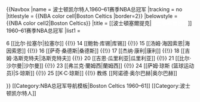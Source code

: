 {{Navbox
|name = 波士顿凯尔特人1960–61赛季NBA总冠军
|tracking = <includeonly>no</includeonly>
|titlestyle = {{NBA color cell|Boston Celtics |border=2}}
|belowstyle = {{NBA color cell2|Boston Celtics}}
|title = [[波士頓塞爾提克|<span style="color:White;">波士頓塞爾提克</span>]] 1960–61赛季NBA总冠军
|list1 = <div>
6 [[比尔·拉塞尔|拉塞尔]] {{!}}
14 [[鲍勃·库锡|库锡]] {{!}}
15 [[汤姆·海因索恩|海因索恩]] {{!}}
16 [[萨奇·桑德斯|桑德斯]] {{!}}
17 [[杰纳·康利|康利]] {{!}}
18 [[吉姆·洛斯克特夫|洛斯克特夫]] {{!}}
20 [[吉恩·瓜里利亚|瓜里利亚]] {{!}}
21 [[比尔·沙尔曼|沙尔曼]] {{!}}
23 [[弗兰克·蘭姆西|蘭姆西]] {{!}}
24 [[萨姆·琼斯 (篮球运动员)|S·琼斯]] {{!}}
25 [[K·C·琼斯]] {{!}}
教练 [[阿诺德·奥尔巴赫|奥尔巴赫]]
</div>
}}<noinclude>
[[Category:NBA总冠军导航模板|Boston Celtics 1960–61]]
[[Category:波士顿凯尔特人]]
</noinclude>